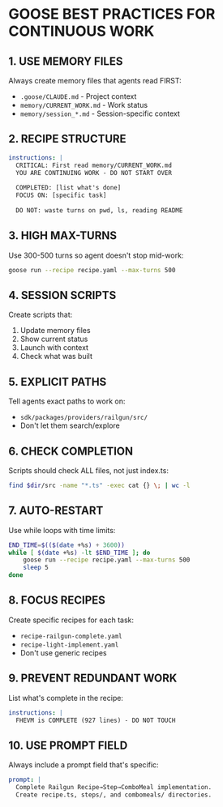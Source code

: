 # GOOSE BEST PRACTICES FOR CONTINUOUS WORK

## 1. USE MEMORY FILES
Always create memory files that agents read FIRST:
- `.goose/CLAUDE.md` - Project context
- `memory/CURRENT_WORK.md` - Work status
- `memory/session_*.md` - Session-specific context

## 2. RECIPE STRUCTURE
```yaml
instructions: |
  CRITICAL: First read memory/CURRENT_WORK.md
  YOU ARE CONTINUING WORK - DO NOT START OVER
  
  COMPLETED: [list what's done]
  FOCUS ON: [specific task]
  
  DO NOT: waste turns on pwd, ls, reading README
```

## 3. HIGH MAX-TURNS
Use 300-500 turns so agent doesn't stop mid-work:
```bash
goose run --recipe recipe.yaml --max-turns 500
```

## 4. SESSION SCRIPTS
Create scripts that:
1. Update memory files
2. Show current status  
3. Launch with context
4. Check what was built

## 5. EXPLICIT PATHS
Tell agents exact paths to work on:
- `sdk/packages/providers/railgun/src/`
- Don't let them search/explore

## 6. CHECK COMPLETION
Scripts should check ALL files, not just index.ts:
```bash
find $dir/src -name "*.ts" -exec cat {} \; | wc -l
```

## 7. AUTO-RESTART
Use while loops with time limits:
```bash
END_TIME=$(($(date +%s) + 3600))
while [ $(date +%s) -lt $END_TIME ]; do
    goose run --recipe recipe.yaml --max-turns 500
    sleep 5
done
```

## 8. FOCUS RECIPES
Create specific recipes for each task:
- `recipe-railgun-complete.yaml`
- `recipe-light-implement.yaml`
- Don't use generic recipes

## 9. PREVENT REDUNDANT WORK
List what's complete in the recipe:
```yaml
instructions: |
  FHEVM is COMPLETE (927 lines) - DO NOT TOUCH
```

## 10. USE PROMPT FIELD
Always include a prompt field that's specific:
```yaml
prompt: |
  Complete Railgun Recipe→Step→ComboMeal implementation.
  Create recipe.ts, steps/, and combomeals/ directories.
```